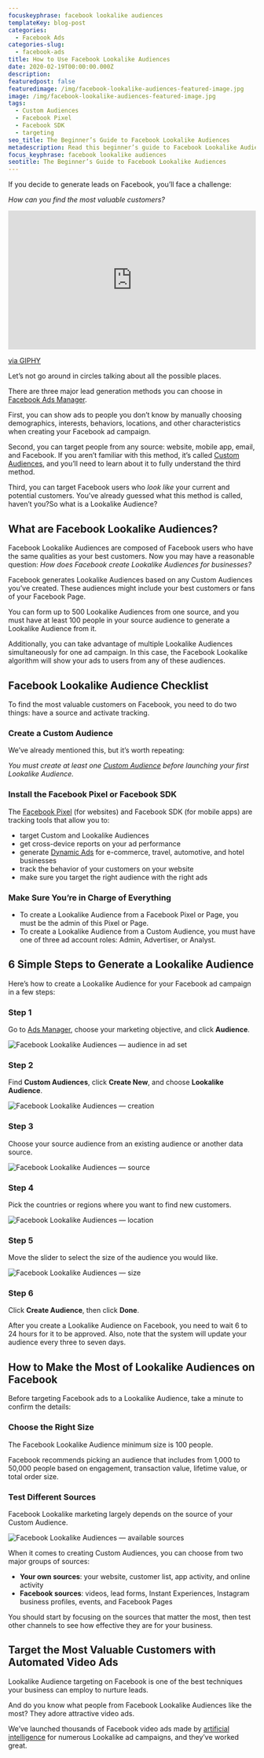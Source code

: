 ```yaml
---
focuskeyphrase: facebook lookalike audiences
templateKey: blog-post
categories:
  - Facebook Ads
categories-slug:
  - facebook-ads
title: How to Use Facebook Lookalike Audiences
date: 2020-02-19T00:00:00.000Z
description: 
featuredpost: false
featuredimage: /img/facebook-lookalike-audiences-featured-image.jpg
image: /img/facebook-lookalike-audiences-featured-image.jpg
tags:
  - Custom Audiences
  - Facebook Pixel
  - Facebook SDK
  - targeting
seo_title: The Beginner’s Guide to Facebook Lookalike Audiences
metadescription: Read this beginner’s guide to Facebook Lookalike Audiences and discover how to find the most valuable customers on Facebook without a hitch.
focus_keyphrase: facebook lookalike audiences
seotitle: The Beginner’s Guide to Facebook Lookalike Audiences
---
```

<!--StartFragment-->

If you decide to generate leads on Facebook, you’ll face a challenge:

*How can you find the most valuable customers?*

<div style="width:100%;height:0;padding-bottom:56%;position:relative;"><iframe src="https://giphy.com/embed/g01ZnwAUvutuK8GIQn" width="100%" height="100%" style="position:absolute" frameBorder="0" class="giphy-embed" allowFullScreen></iframe></div><p><a href="https://giphy.com/gifs/high-quality-highqualitygifs-g01ZnwAUvutuK8GIQn">via GIPHY</a></p>

Let’s not go around in circles talking about all the possible places.

There are three major lead generation methods you can choose in [Facebook Ads Manager](https://softcube.com/tips-and-tricks-for-facebook-ads-manager/).

First, you can show ads to people you don’t know by manually choosing demographics, interests, behaviors, locations, and other characteristics when creating your Facebook ad campaign. 

Second, you can target people from any source: website, mobile app, email, and Facebook. If you aren’t familiar with this method, it’s called [Custom Audiences](https://softcube.com/guide-to-facebook-custom-audiences/), and you’ll need to learn about it to fully understand the third method.

Third, you can target Facebook users who *look like* your current and potential customers. You’ve already guessed what this method is called, haven’t you?So what is a Lookalike Audience?

## What are Facebook Lookalike Audiences?

Facebook Lookalike Audiences are composed of Facebook users who have the same qualities as your best customers. Now you may have a reasonable question: *How does Facebook create Lookalike Audiences for businesses?*

Facebook generates Lookalike Audiences based on any Custom Audiences you’ve created. These audiences might include your best customers or fans of your Facebook Page.

You can form up to 500 Lookalike Audiences from one source, and you must have at least 100 people in your source audience to generate a Lookalike Audience from it.

Additionally, you can take advantage of multiple Lookalike Audiences simultaneously for one ad campaign. In this case, the Facebook Lookalike algorithm will show your ads to users from any of these audiences.

## Facebook Lookalike Audience Checklist

To find the most valuable customers on Facebook, you need to do two things: have a source and activate tracking.

### Create a Custom Audience

We’ve already mentioned this, but it’s worth repeating:

*You must create at least one* *[Custom Audience](https://softcube.com/guide-to-facebook-custom-audiences/)* *before launching your first Lookalike Audience.*

### Install the Facebook Pixel or Facebook SDK

The [Facebook Pixel](https://softcube.com/how-to-create-a-facebook-pixel/) (for websites) and Facebook SDK (for mobile apps) are tracking tools that allow you to:

* target Custom and Lookalike Audiences
* get cross-device reports on your ad performance
* generate [Dynamic Ads](https://softcube.com/facebook-dynamic-product-ads/) for e-commerce, travel, automotive, and hotel businesses
* track the behavior of your customers on your website
* make sure you target the right audience with the right ads

### Make Sure You’re in Charge of Everything

* To create a Lookalike Audience from a Facebook Pixel or Page, you must be the admin of this Pixel or Page. 
* To create a Lookalike Audience from a Custom Audience, you must have one of three ad account roles: Admin, Advertiser, or Analyst.

## 6 Simple Steps to Generate a Lookalike Audience

Here’s how to create a Lookalike Audience for your Facebook ad campaign in a few steps:

### Step 1

Go to [Ads Manager](https://softcube.com/tips-and-tricks-for-facebook-ads-manager/), choose your marketing objective, and click **Audience**.

![Facebook Lookalike Audiences — audience in ad set](/img/facebook-lookalike-audiences-ad-set.jpg)

### Step 2

Find **Custom Audiences**, click **Create New**, and choose **Lookalike Audience**.

![Facebook Lookalike Audiences — creation](/img/facebook-lookalike-audiences-creation.jpg)

### Step 3

Choose your source audience from an existing audience or another data source.

![Facebook Lookalike Audiences — source](/img/facebook-lookalike-audiences-source.jpg)

### Step 4

Pick the countries or regions where you want to find new customers.

![Facebook Lookalike Audiences — location](/img/facebook-lookalike-audiences-location.jpg)

### Step 5

Move the slider to select the size of the audience you would like.

![Facebook Lookalike Audiences — size](/img/facebook-lookalike-audiences-size.jpg)

### Step 6 

Click **Create Audience**, then click **Done**.

After you create a Lookalike Audience on Facebook, you need to wait 6 to 24 hours for it to be approved. Also, note that the system will update your audience every three to seven days.

## How to Make the Most of Lookalike Audiences on Facebook

Before targeting Facebook ads to a Lookalike Audience, take a minute to confirm the details:

### Choose the Right Size 

The Facebook Lookalike Audience minimum size is 100 people.

Facebook recommends picking an audience that includes from 1,000 to 50,000 people based on engagement, transaction value, lifetime value, or total order size.

### Test Different Sources

Facebook Lookalike marketing largely depends on the source of your Custom Audience.

![Facebook Lookalike Audiences — available sources](/img/facebook-lookalike-audiences-available-sources.jpg)

When it comes to creating Custom Audiences, you can choose from two major groups of sources:

* **Your own sources**: your website, customer list, app activity, and online activity
* **Facebook sources**: videos, lead forms, Instant Experiences, Instagram business profiles, events, and Facebook Pages

You should start by focusing on the sources that matter the most, then test other channels to see how effective they are for your business.

## Target the Most Valuable Customers with Automated Video Ads

Lookalike Audience targeting on Facebook is one of the best techniques your business can employ to nurture leads.

And do you know what people from Facebook Lookalike Audiences like the most? They adore attractive video ads. 

We’ve launched thousands of Facebook video ads made by [artificial intelligence](https://softcube.com) for numerous Lookalike ad campaigns, and they’ve worked great.
<style>
@media screen and (max-width: 780px){
  iframe {
    height: inherit !important;
  }
}
</style>
